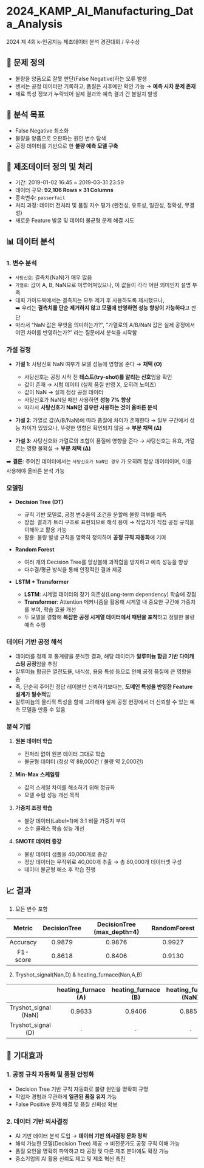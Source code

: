 # 2024_KAMP_AI_Manufacturing_Data_Analysis
2024 제 4회 k-인공지능 제조데이터 분석 경진대회 / 우수상

## 📌 문제 정의
- 불량을 양품으로 잘못 판단(False Negative)하는 오류 발생  
- 센서는 공정 데이터만 기록하고, 품질은 사후에만 확인 가능 → **예측 시차 문제 존재**  
- 재료 특성 정보가 누락되어 실제 결과와 예측 결과 간 불일치 발생  

## 🎯 분석 목표
- False Negative 최소화  
- 불량을 양품으로 오판하는 원인 변수 탐색  
- 공정 데이터를 기반으로 한 **불량 예측 모델 구축**

## 🔧 제조데이터 정의 및 처리
- 기간: 2019-01-02 16:45 ~ 2019-03-31 23:59  
- 데이터 규모: **92,106 Rows × 31 Columns**  
- 종속변수: `passorfail`  
- 처리 과정: 데이터 전처리 및 품질 지수 평가 (완전성, 유효성, 일관성, 정확성, 무결성)  
- 새로운 Feature 발굴 및 데이터 불균형 문제 해결 시도


## 📊 데이터 분석
### 1. **변수 분석**
   - `사탕신호`: 결측치(NaN)가 매우 많음  
   - `가열로`: 값이 A, B, NaN으로 이루어져있으나, 이 값들이 각각 어떤 의미인지 설명 부족  
   - 대회 가이드북에서는 결측치는 모두 제거 후 사용하도록 제시했으나,  
     ➡️ 우리는 **결측치를 단순 제거하지 않고 모델에 반영하면 성능 향상이 가능하다**고 판단  
   - 따라서 “NaN 값은 무엇을 의미하는가?”, “가열로의 A/B/NaN 값은 실제 공정에서 어떤 차이를 반영하는가?” 라는 질문에서 분석을 시작함
  
### **가설 검정**
- **가설 1**: 사탕신호 NaN 여부가 모델 성능에 영향을 준다 → **채택 (O)**
    - 사탕신호는 공정 시작 전 **테스트(try-shot)를 알리는 신호**임을 확인  
    - 값이 존재 → 시험 데이터 (실제 품질 반영 X, 오히려 노이즈)  
    - 값이 NaN → 실제 정상 공정 데이터
    - 사탕신호가 NaN일 때만 사용하면 **성능 7% 향상**
    - 따라서 **사탕신호가 NaN인 경우만 사용하는 것이 올바른 분석**  

- **가설 2**: 가열로 값(A/B/NaN)에 따라 품질에 차이가 존재한다 → 일부 구간에서 성능 차이가 있었으나, 뚜렷한 영향은 확인되지 않음 → **부분 채택 (Δ)**  

- **가설 3**: 사탕신호와 가열로의 조합이 품질에 영향을 준다 → 사탕신호는 유효, 가열로는 영향 불확실 → **부분 채택 (Δ)**  

➡️ **결론**: 주어진 데이터에서는 `사탕신호가 NaN인 경우` 가 오히려 정상 데이터이며, 이를 사용해야 올바른 분석 가능

### 모델링

- **Decision Tree (DT)**  
  - 규칙 기반 모델로, 공정 변수들의 조건을 분할해 불량 여부를 예측  
  - 장점: 결과가 트리 구조로 표현되므로 해석 용이 → 작업자가 직접 공정 규칙을 이해하고 활용 가능  
  - 활용: 불량 발생 규칙을 명확히 정의하여 **공정 규칙 자동화**에 기여  

- **Random Forest**  
  - 여러 개의 Decision Tree를 앙상블해 과적합을 방지하고 예측 성능을 향상  
  - 다수결/평균 방식을 통해 안정적인 결과 제공  

- **LSTM + Transformer**  
  - **LSTM**: 시계열 데이터의 장기 의존성(Long-term dependency) 학습에 강점  
  - **Transformer**: Attention 메커니즘을 활용해 시계열 내 중요한 구간에 가중치를 부여, 학습 효율 개선  
  - 두 모델을 결합해 **복잡한 공정 시계열 데이터에서 패턴을 포착**하고 정밀한 불량 예측 수행  

### 데이터 기반 공정 해석
- 데이터를 정제 후 통계량을 분석한 결과, 해당 데이터가 **알루미늄 합금 기반 다이캐스팅 공정**임을 추정  
- 알루미늄 합금은 열전도율, 내식성, 용융 특성 등으로 인해 공정 품질에 큰 영향을 줌  
- 즉, 단순히 주어진 정답 레이블만 신뢰하기보다는, **도메인 특성을 반영한 Feature 설계가 필수적**임  
- 알루미늄의 물리적 특성을 함께 고려해야 실제 공정 현장에서 더 신뢰할 수 있는 예측 모델을 만들 수 있음


### 분석 기법
1. **원본 데이터 학습**  
   - 전처리 없이 원본 데이터 그대로 학습  
   - 불균형 데이터 (정상 약 89,000건 / 불량 약 2,000건)  

2. **Min-Max 스케일링**  
   - 값의 스케일 차이를 해소하기 위해 정규화  
   - 모델 수렴 성능 개선 목적  

3. **가중치 조정 학습**  
   - 불량 데이터(Label=1)에 3:1 비율 가중치 부여  
   - 소수 클래스 학습 성능 개선  

4. **SMOTE 데이터 증강**  
   - 불량 데이터 샘플을 40,000개로 증강  
   - 정상 데이터는 무작위로 40,000개 추출 → 총 80,000개 데이터셋 구성  
   - 데이터 불균형 해소 후 학습 진행 


## 📈 결과
1. 모든 변수 포함
   
| Metric    | DecisionTree | DecisionTree (max_depth=4) | RandomForest |
|:---------:|:------------:|:--------------------------:|:------------:|
| Accuracy  | 0.9879       | 0.9876                     | 0.9927       |
| F1-score  | 0.8618       | 0.8406                     | 0.9130       |

2. Tryshot_signal(Nan,D) & heating_furnace(Nan,A,B)
   
|                  | heating_furnace (A) | heating_furnace (B) | heating_furnace (NaN) |
|:----------------:|:-------------------:|:-------------------:|:---------------------:|
| Tryshot_signal (NaN) | 0.9633              | 0.9406              | 0.8853                |
| Tryshot_signal (D)   | .                   | .                   | .                     |


## 🚀 기대효과
### 1. 공정 규칙 자동화 및 품질 안정화
- Decision Tree 기반 규칙 자동화로 불량 원인을 명확히 규명  
- 작업자 경험과 무관하게 **일관된 품질 유지** 가능  
- False Positive 문제 해결 및 품질 신뢰성 확보  

### 2. 데이터 기반 의사결정
- AI 기반 데이터 분석 도입 → **데이터 기반 의사결정 문화 정착**  
- 해석 가능한 모델(Decision Tree) 제공 → 비전문가도 공정 규칙 이해 가능  
- 품질 요인을 명확히 파악하고 타 공정 및 다른 제조 분야에도 확장 가능  
- 중소기업의 AI 활용 신뢰도 제고 및 제조 혁신 촉진
